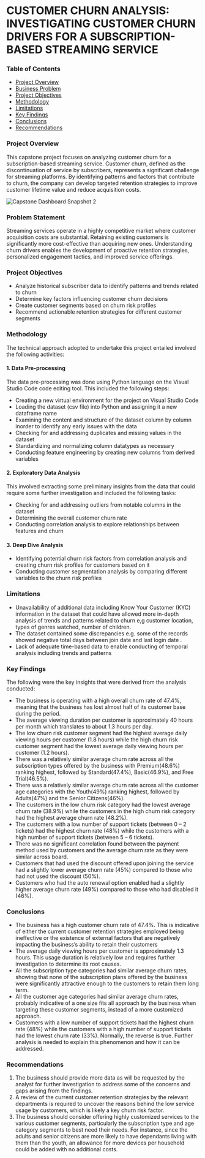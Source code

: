 # CUSTOMER CHURN ANALYSIS: INVESTIGATING CUSTOMER CHURN DRIVERS FOR A SUBSCRIPTION-BASED STREAMING SERVICE

### Table of Contents
- [Project Overview](#projectoverview)
- [Business Problem](#businessproblem)
- [Project Objectives](#projectobjectives)
- [Methodology](#methodology)
- [Limitations](#limitations)
- [Key Findings](#keyfindings)
- [Conclusions](#conclusions)
- [Recommendations](#recommendations)

### Project Overview

This capstone project focuses on analyzing customer churn for a subscription-based streaming service. Customer churn, defined as the discontinuation of service by subscribers, represents a significant challenge for streaming platforms. By identifying patterns and factors that contribute to churn, the company can develop targeted retention strategies to improve customer lifetime value and reduce acquisition costs.


![Capstone Dashboard Snapshot 2](https://github.com/user-attachments/assets/c80e0a6e-0b9b-4a1b-b610-b816551cde4c)


### Problem Statement

Streaming services operate in a highly competitive market where customer acquisition costs are substantial. Retaining existing customers is significantly more cost-effective than acquiring new ones. Understanding churn drivers enables the development of proactive retention strategies, personalized engagement tactics, and improved service offerings.

### Project Objectives

- Analyze historical subscriber data to identify patterns and trends related to churn
- Determine key factors influencing customer churn decisions
- Create customer segments based on churn risk profiles
- Recommend actionable retention strategies for different customer segments


### Methodology

The technical approach adopted to undertake this project entailed involved the following activities:


#### 1. Data Pre-processing

The data pre-processing was done using Python language on the Visual Studio Code code editing tool. This included the following steps:
- Creating a new virtual environment for the project on Visual Studio Code
- Loading the dataset (csv file) into Python and assigning it a new dataframe name
- Examining the content and structure of the dataset column by column inorder to identify any early issues with the data
- Checking for and addressing duplicates and missing values in the dataset
- Standardizing and normalizing column datatypes as necessary
- Conducting feature engineering by creating new columns from derived variables


#### 2. Exploratory Data Analysis

 This involved extracting some preliminary insights from the data that could require some further investigation and included the following tasks:
- Checking for and addressing outliers from notable columns in the dataset
- Determining the overall customer churn rate 
- Conducting correlation analysis to explore relationships between features and churn


#### 3. Deep Dive Analysis

- Identifying potential churn risk factors from correlation analysis and creating churn risk profiles for customers based on it
- Conducting customer segmentation analysis by comparing different variables to the churn risk profiles


### Limitations

- Unavailability of additional data including Know Your Customer (KYC) information in the dataset that could have allowed more in-depth analysis of trends and patterns related to churn e,g customer location, types of genres watched, number of children.
- The dataset contained some discrepancies e.g. some of the records showed  negative total days between join date and last login date .
- Lack of adequate time-based data to enable conducting of temporal analysis including trends and patterns


### Key Findings

The following were the key insights that were derived from the analysis conducted:

- The business is operating with a high overall churn rate of 47.4%, meaning that the business has lost almost half of its customer base during the period. 
- The average viewing duration per customer is approximately 40 hours per month which translates to about 1.3 hours per day. 
- The low churn risk customer segment had the highest average daily viewing hours per customer (1.8 hours) while the high churn risk customer segment had the lowest average daily viewing hours per customer (1.2 hours).
- There was a relatively similar average churn rate across all the subscription types offered by the business with Premium(48.6%) ranking highest, followed by Standard(47.4%), Basic(46.9%), and Free Trial(46.5%).
- There was a relatively similar average churn rate across all the customer age categories with the Youth(49%) ranking highest, followed by Adults(47%) and the Senior Citizens(46%).
- The customers in the low churn risk category had the lowest average churn rate (38.9%) while the customers in the high churn risk category had the highest average churn rate (48.2%). 
- The customers with a low number of support tickets (between 0 – 2 tickets) had the highest churn rate (48%) while the customers with a high number of support tickets (between 5 – 6 tickets).
- There was no significant correlation found between the payment method used by customers and the average churn rate as they were similar across board.
- Customers that had used the discount offered upon joining the service had a slightly lower average churn rate (45%) compared to those who had not used the discount (50%).
- Customers who had the auto renewal option enabled had a slightly higher average churn rate (49%) compared to those who had disabled it (46%).


### Conclusions

- The business has a high customer churn rate of 47.4%. This is indicative of either the current customer retention strategies employed being ineffective or the existence of external factors that are negatively impacting the business’s ability to retain their customers
- The average daily viewing hours per customer is approximately 1.3 hours. This usage duration is relatively low and requires further investigation to determine its root causes.
- All the subscription type categories had similar average churn rates, showing that none of the subscription plans offered by the business were significantly attractive enough to the customers to retain them long term.
- All the customer age categories had similar average churn rates, probably indicative of a one size fits all approach by the business when targeting these customer segments, instead of a more customized approach.
- Customers with a low number of support tickets had the highest churn rate (48%) while the customers with a high number of support tickets had the lowest churn rate (33%). Normally, the reverse is true. Further analysis is needed to explain this phenomenon and how it can be addressed.


### Recommendations

1)	The business should provide more data as will be requested by the analyst for further investigation to address some of the concerns and gaps arising from the findings.
2)	A review of the current customer retention strategies by the relevant departments is required to uncover the reasons behind the low service usage by customers, which is likely a key churn risk factor.
3)	The business should consider offering highly customized services to the various customer segments, particularly the subscription type and age category segments to best need their needs. For instance, since the adults and senior citizens are more likely to have dependants living with them than the youth, an allowance for more devices per household could be added with no additional costs.
